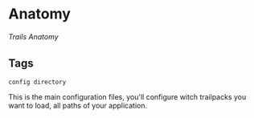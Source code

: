 # Anatomy
###### Trails Anatomy

## Tags
```config directory```

This is the main configuration files, you'll configure witch trailpacks you want to load, all paths of your application.